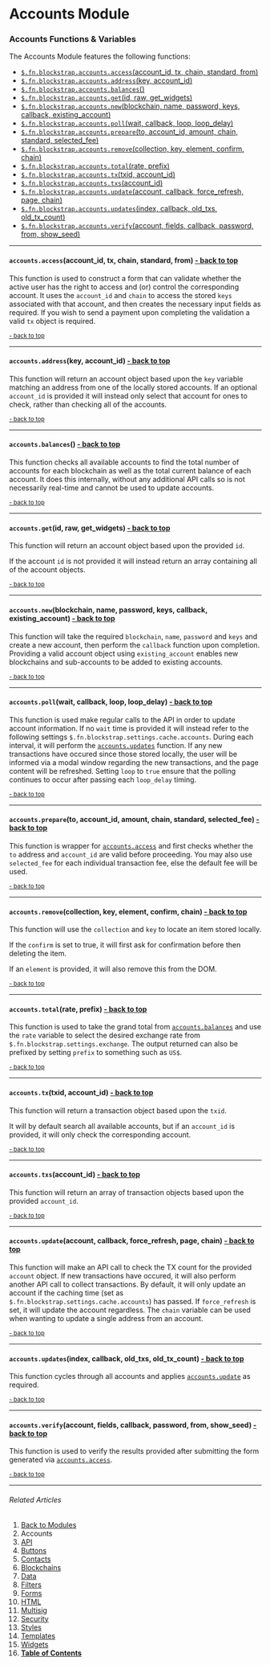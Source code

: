 Accounts Module <a name="docs_home"></a>
========================================

### Accounts Functions & Variables

The Accounts Module features the following functions:

* [`$.fn.blockstrap.accounts.access`(account_id, tx, chain, standard, from)](#accounts_access)
* [`$.fn.blockstrap.accounts.address`(key, account_id)](#accounts_address)
* [`$.fn.blockstrap.accounts.balances`()](#accounts_balances)
* [`$.fn.blockstrap.accounts.get`(id, raw, get_widgets)](#accounts_get)
* [`$.fn.blockstrap.accounts.new`(blockchain, name, password, keys, callback, existing_account)](#accounts_new)
* [`$.fn.blockstrap.accounts.poll`(wait, callback, loop, loop_delay)](#accounts_poll)
* [`$.fn.blockstrap.accounts.prepare`(to, account_id, amount, chain, standard, selected_fee)](#accounts_prepare)
* [`$.fn.blockstrap.accounts.remove`(collection, key, element, confirm, chain)](#accounts_remove)
* [`$.fn.blockstrap.accounts.total`(rate, prefix)](#accounts_total)
* [`$.fn.blockstrap.accounts.tx`(txid, account_id)](#accounts_tx)
* [`$.fn.blockstrap.accounts.txs`(account_id)](#accounts_txs)
* [`$.fn.blockstrap.accounts.update`(account, callback, force_refresh, page, chain)](#accounts_update)
* [`$.fn.blockstrap.accounts.updates`(index, callback, old_txs, old_tx_count)](#accounts_updates)
* [`$.fn.blockstrap.accounts.verify`(account, fields, callback, password, from, show_seed)](#accounts_verify)

--------------------------------------------------------------------------------

#### `accounts.access`(account_id, tx, chain, standard, from) <a name="accounts_access" class="pull-right" href="#docs_home"><i class="glyphicon glyphicon-upload"></i>- back to top</a>

This function is used to construct a form that can validate whether the active user has the right to access and (or) control the corresponding account. It uses the `account_id` and `chain` to access the stored `keys` associated with that account, and then creates the necessary input fields as required. If you wish to send a payment upon completing the validation a valid `tx` object is required.

<a href="#docs_home"><small>- back to top</small></a>

--------------------------------------------------------------------------------

#### `accounts.address`(key, account_id) <a name="accounts_address" class="pull-right" href="#docs_home"><i class="glyphicon glyphicon-upload"></i>- back to top</a>

This function will return an account object based upon the `key` variable matching an address from one of the locally stored accounts. If an optional `account_id` is provided it will instead only select that account for ones to check, rather than checking all of the accounts.

<a href="#docs_home"><small>- back to top</small></a>

--------------------------------------------------------------------------------

#### `accounts.balances`() <a name="accounts_balances" class="pull-right" href="#docs_home"><i class="glyphicon glyphicon-upload"></i>- back to top</a>

This function checks all available accounts to find the total number of accounts for each blockchain as well as the total current balance of each account. It does this internally, without any additional API calls so is not necessarily real-time and cannot be used to update accounts.

<a href="#docs_home"><small>- back to top</small></a>

--------------------------------------------------------------------------------

#### `accounts.get`(id, raw, get_widgets) <a name="accounts_get" class="pull-right" href="#docs_home"><i class="glyphicon glyphicon-upload"></i>- back to top</a>

This function will return an account object based upon the provided `id`. 

If the account `id` is not provided it will instead return an array containing all of the account objects.

<a href="#docs_home"><small>- back to top</small></a>

--------------------------------------------------------------------------------

#### `accounts.new`(blockchain, name, password, keys, callback, existing_account) <a name="accounts_new" class="pull-right" href="#docs_home"><i class="glyphicon glyphicon-upload"></i>- back to top</a>

This function will take the required `blockchain`, `name`, `password` and `keys` and create a new account, then perform the `callback` function upon completion. Providing a valid account object using `existing_account` enables new blockchains and sub-accounts to be added to existing accounts.

<a href="#docs_home"><small>- back to top</small></a>

--------------------------------------------------------------------------------

#### `accounts.poll`(wait, callback, loop, loop_delay) <a name="accounts_poll" class="pull-right" href="#docs_home"><i class="glyphicon glyphicon-upload"></i>- back to top</a>

This function is used make regular calls to the API in order to update account information. If no `wait` time is provided it will instead refer to the following settings `$.fn.blockstrap.settings.cache.accounts`. During each interval, it will perform the [`accounts.updates`](#accounts_updates) function. If any new transactions have occured since those stored locally, the user will be informed via a modal window regarding the new transactions, and the page content will be refreshed. Setting `loop` to `true` ensure that the polling continues to occur after passing each `loop_delay` timing.

<a href="#docs_home"><small>- back to top</small></a>

--------------------------------------------------------------------------------

#### `accounts.prepare`(to, account_id, amount, chain, standard, selected_fee) <a name="accounts_prepare" class="pull-right" href="#docs_home"><i class="glyphicon glyphicon-upload"></i>- back to top</a>

This function is wrapper for [`accounts.access`](#accounts_access) and first checks whether the `to` address and `account_id` are valid before proceeding. You may also use `selected_fee` for each individual transaction fee, else the default fee will be used.

<a href="#docs_home"><small>- back to top</small></a>

--------------------------------------------------------------------------------

#### `accounts.remove`(collection, key, element, confirm, chain) <a name="accounts_remove" class="pull-right" href="#docs_home"><i class="glyphicon glyphicon-upload"></i>- back to top</a>

This function will use the `collection` and `key` to locate an item stored locally.

If the `confirm` is set to true, it will first ask for confirmation before then deleting the item.

If an `element` is provided, it will also remove this from the DOM.

<a href="#docs_home"><small>- back to top</small></a>

--------------------------------------------------------------------------------

#### `accounts.total`(rate, prefix) <a name="accounts_total" class="pull-right" href="#docs_home"><i class="glyphicon glyphicon-upload"></i>- back to top</a>

This function is used to take the grand total from [`accounts.balances`](#accounts_balances) and use the `rate` variable to select the desired exchange rate from `$.fn.blockstrap.settings.exchange`. The output returned can also be prefixed by setting `prefix` to something such as `US$`.

<a href="#docs_home"><small>- back to top</small></a>

--------------------------------------------------------------------------------

#### `accounts.tx`(txid, account_id) <a name="accounts_tx" class="pull-right" href="#docs_home"><i class="glyphicon glyphicon-upload"></i>- back to top</a>

This function will return a transaction object based upon the `txid`. 

It will by default search all available accounts, but if an `account_id` is provided, it will only check the corresponding account.

<a href="#docs_home"><small>- back to top</small></a>

--------------------------------------------------------------------------------

#### `accounts.txs`(account_id) <a name="accounts_txs" class="pull-right" href="#docs_home"><i class="glyphicon glyphicon-upload"></i>- back to top</a>

This function will return an array of transaction objects based upon the provided `account_id`.

<a href="#docs_home"><small>- back to top</small></a>

--------------------------------------------------------------------------------

#### `accounts.update`(account, callback, force_refresh, page, chain) <a name="accounts_update" class="pull-right" href="#docs_home"><i class="glyphicon glyphicon-upload"></i>- back to top</a>

This function will make an API call to check the TX count for the provided `account` object. If new transactions have occured, it will also perform another API call to collect transactions. By default, it will only update an account if the caching time (set as `$.fn.blockstrap.settings.cache.accounts`) has passed. If `force_refresh` is set, it will update the account regardless. The `chain` variable can be used when wanting to update a single address from an account.

<a href="#docs_home"><small>- back to top</small></a>

--------------------------------------------------------------------------------

#### `accounts.updates`(index, callback, old_txs, old_tx_count) <a name="accounts_updates" class="pull-right" href="#docs_home"><i class="glyphicon glyphicon-upload"></i>- back to top</a>

This function cycles through all accounts and applies [`accounts.update`](#accounts_update) as required.

<a href="#docs_home"><small>- back to top</small></a>

--------------------------------------------------------------------------------

#### `accounts.verify`(account, fields, callback, password, from, show_seed) <a name="accounts_verify" class="pull-right" href="#docs_home"><i class="glyphicon glyphicon-upload"></i>- back to top</a>

This function is used to verify the results provided after submitting the form generated via [`accounts.access`](#accounts_access).

<a href="#docs_home"><small>- back to top</small></a>

---

###### Related Articles

01. [Back to Modules](../../modules/)
02. Accounts
03. [API](../api/)
04. [Buttons](../buttons/)
05. [Contacts](../contacts/)
06. [Blockchains](../blockchains/)
07. [Data](../data/)
08. [Filters](../filters/)
09. [Forms](../forms/)
10. [HTML](../html/)
11. [Multisig](../multisig/)
12. [Security](../security/)
13. [Styles](../styles/)
14. [Templates](../templates/)
15. [Widgets](../widgets/)
16. [__Table of Contents__](../../../)